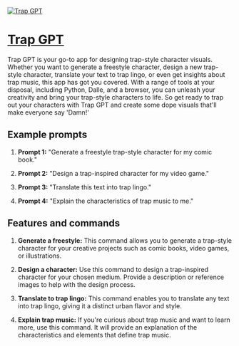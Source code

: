 [![Trap GPT](https://files.oaiusercontent.com/file-L7FVwmC3gVFarF7ZkSfbR9GZ?se=2123-10-14T21%3A54%3A02Z&sp=r&sv=2021-08-06&sr=b&rscc=max-age%3D31536000%2C%20immutable&rscd=attachment%3B%20filename%3D28469d14-fc32-4c0d-b1b3-8d4c05ee39ca.png&sig=uH/9cKhF4uVtRoadN//yglCXfThBeHsbsbVU4xFcVIo%3D)](https://chat.openai.com/g/g-DSxnntBNR-trap-gpt)

# [Trap GPT](https://chat.openai.com/g/g-DSxnntBNR-trap-gpt)

Trap GPT is your go-to app for designing trap-style character visuals. Whether you want to generate a freestyle character, design a new trap-style character, translate your text to trap lingo, or even get insights about trap music, this app has got you covered. With a range of tools at your disposal, including Python, Dalle, and a browser, you can unleash your creativity and bring your trap-style characters to life. So get ready to trap out your characters with Trap GPT and create some dope visuals that'll make everyone say 'Damn!'

## Example prompts

1. **Prompt 1:** "Generate a freestyle trap-style character for my comic book."

2. **Prompt 2:** "Design a trap-inspired character for my video game."

3. **Prompt 3:** "Translate this text into trap lingo."

4. **Prompt 4:** "Explain the characteristics of trap music to me."

## Features and commands

1. **Generate a freestyle:** This command allows you to generate a trap-style character for your creative projects such as comic books, video games, or illustrations.

2. **Design a character:** Use this command to design a trap-inspired character for your chosen medium. Provide a description or reference images to help with the design process.

3. **Translate to trap lingo:** This command enables you to translate any text into trap lingo, giving it a distinct urban flavor and style.

4. **Explain trap music:** If you're curious about trap music and want to learn more, use this command. It will provide an explanation of the characteristics and elements that define trap music.